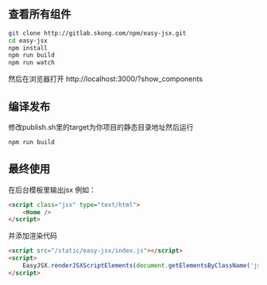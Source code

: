 ## 查看所有组件

```sh
git clone http://gitlab.skong.com/npm/easy-jsx.git
cd easy-jsx
npm install
npm run build
npm run watch
```

然后在浏览器打开
http://localhost:3000/?show_components

## 编译发布

修改publish.sh里的target为你项目的静态目录地址然后运行

```sh
npm run build
```


## 最终使用

在后台模板里输出jsx 例如：

```html
<script class="jsx" type="text/html">
	<Home />
</script>
```

并添加渲染代码
```html
<script src="/static/easy-jsx/index.js"></script>
<script>
    EasyJSX.renderJSXScriptElements(document.getElementsByClassName('jsx'))
</script>
```
